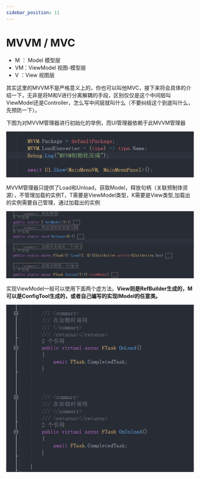 ```yaml
---
sidebar_position: 11
---
```


# MVVM / MVC

- M  ： Model 模型层
- VM：ViewModel 视图-模型层
- V   ：View 视图层



其实这里的MVVM不是严格意义上的，你也可以叫他MVC，接下来将会具体的介绍一下，无非是将M和V进行分离解耦的手段，区别仅仅是这个中间层叫ViewModel还是Controller，怎么写中间层就叫什么（不要纠结这个到底叫什么，先预防一下）。



下图为对MVVM管理器进行初始化的举例，而UI管理器依赖于此MVVM管理器

![image-20240124222119452](https://raw.githubusercontent.com/yueh0607/MyPicueres/main/202401242221504.png)

MVVM管理器只提供了Load和Unload，获取Model，释放句柄（关联预制体资源），不管理加载的实例T，T需要是ViewModel类型，K需要是View类型,加载出的实例需要自己管理，通过加载出的实例

![image-20240124222812229](https://raw.githubusercontent.com/yueh0607/MyPicueres/main/202401242228269.png)

实现ViewModel一般可以使用下面两个虚方法。**View则是RefBuilder生成的，M可以是ConfigTool生成的，或者自己编写的实现IModel的任意类。**

![image-20240124223104107](https://raw.githubusercontent.com/yueh0607/MyPicueres/main/202401242231137.png)
